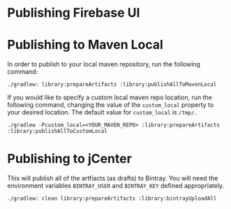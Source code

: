 # Publishing Firebase UI

# Publishing to Maven Local

In order to publish to your local maven repository, run the following command:

```
./gradlew: library:prepareArtifacts :library:publishAllToMavenLocal
```

If you would like to specify a custom local maven repo location, run the following command, changing
the value of the `custom_local` property to your desired location.  The default value for
`custom_local` is `/tmp/`.

```
./gradlew -Pcustom_local=<YOUR_MAVEN_REPO> :library:prepareArtifacts :library:publishAllToCustomLocal
```

# Publishing to jCenter

This will publish all of the artfiacts (as drafts) to Bintray. You will need
the environment variables `BINTRAY_USER` and `BINTRAY_KEY` defined appropriately.

```
./gradlew: clean library:prepareArtifacts :library:bintrayUploadAll
```
